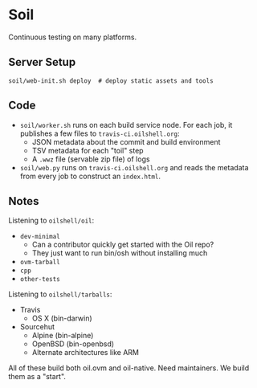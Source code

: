 Soil
====

Continuous testing on many platforms.

## Server Setup

    soil/web-init.sh deploy  # deploy static assets and tools

## Code

- `soil/worker.sh` runs on each build service node.  For each job, it
  publishes a few files to `travis-ci.oilshell.org`:
  - JSON metadata about the commit and build environment
  - TSV metadata for each "toil" step
  - A `.wwz` file (servable zip file) of logs
- `soil/web.py` runs on `travis-ci.oilshell.org` and reads the metadata from
  every job to construct an `index.html`.

## Notes

Listening to `oilshell/oil`:

- `dev-minimal`
  - Can a contributor quickly get started with the Oil repo?
  - They just want to run bin/osh without installing much
- `ovm-tarball`
- `cpp`
- `other-tests`

Listening to `oilshell/tarballs`:

- Travis
  - OS X (bin-darwin)
- Sourcehut
  - Alpine (bin-alpine)
  - OpenBSD (bin-openbsd)
  - Alternate architectures like ARM

All of these build both oil.ovm and oil-native.  Need maintainers.  We build
them as a "start".

